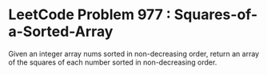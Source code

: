 # LeetCode Problem 977 : Squares-of-a-Sorted-Array

Given an integer array nums sorted in non-decreasing order, return an array of the squares of each number sorted in non-decreasing order.
